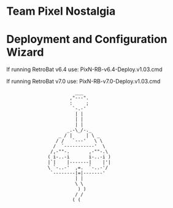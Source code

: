 #       Team Pixel Nostalgia
# Deployment and Configuration Wizard

If running RetroBat v6.4 use: PixN-RB-v6.4-Deploy.v1.03.cmd

If running RetroBat v7.0 use: PixN-RB-v7.0-Deploy.v1.03.cmd

                             ___
                           ,"---".
                           :     ;
                            `-.-'
                             | |
                             | |
                             | |
                          _.-\_/-._
                       _ / |     | \ _
                      / /   `---'   \ \
                     /  `-----------'  \
                    /,-""-.       ,-""-.\
                   ( i-..-i       i-..-i )
                   |`|    |-------|    |'|
                   \ `-..-'  ,=.  `-..-'/
                    `--------|=|-------'
                             | |
                             \ \
                              ) )
                             / /
                            ( (
